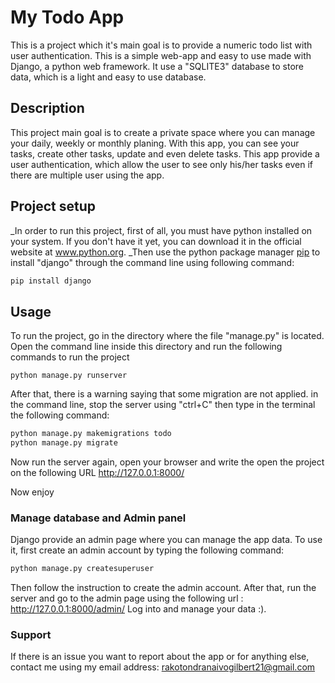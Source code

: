 # My Todo App
This is a project which it's main goal is to provide a numeric todo list with user authentication.
This is a simple web-app and easy to use made with Django, a python web framework.
It use a "SQLITE3" database to store data, which is a light and easy to use database.

## Description
This project main goal is to create a private space where you can manage your daily, weekly or monthly planing.
With this app, you can see your tasks, create other tasks, update and even delete tasks.
This app provide a user authentication, which allow the user to see only his/her tasks even if there are multiple user using the app.

## Project setup
_In order to run this project, first of all, you must have python installed on your system.
If you don't have it yet, you can download it in the official website at www.python.org.
_Then use the python package manager [pip](https://pip.pypa.io/en/stable/) to install "django" through the command line using following command:
```bash
pip install django
```

## Usage
To run the project, go in the directory where the file "manage.py" is located.
Open the command line inside this directory and run the following commands to run the project
```shell
python manage.py runserver
```
After that, there is a warning saying that some migration are not applied.
in the command line, stop the server using "ctrl+C" then type in the terminal the following command:
```bash
python manage.py makemigrations todo
python manage.py migrate
```
Now run the server again, open your browser and write the open the project on the following URL 
http://127.0.0.1:8000/

Now enjoy

### Manage database and Admin panel
Django provide an admin page where you can manage the app data.
To use it, first create an admin account by typing the following command:
```bash
python manage.py createsuperuser
```
Then follow the instruction to create the admin account.
After that, run the server and go to the admin page using the following url : http://127.0.0.1:8000/admin/ 
Log into and manage your data :).

### Support 
If there is an issue you want to report about the app or for anything else, contact me using my email address:
rakotondranaivogilbert21@gmail.com
